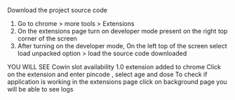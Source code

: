 Download the project source code

1. Go to chrome > more tools > Extensions
2. On the extensions page turn on developer mode present on the right top corner of the screen
3. After turning on the developer mode,
On the left top of the screen select load unpacked option > load the source code downloaded

YOU WILL SEE Cowin slot availability 1.0 extension added to chrome
Click on the extension and enter pincode , select age and dose
To check if application is working in the extensions page click on background page you will be able to see logs
